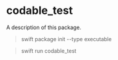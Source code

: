 # codable_test

A description of this package.


> swift package init --type executable

> swift run codable_test